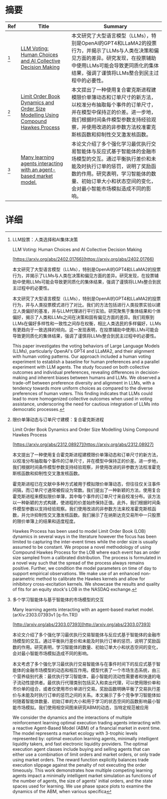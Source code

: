 # 摘要

| Ref | Title | Summary |
| --- | --- | --- |
| [^1] | [LLM Voting: Human Choices and AI Collective Decision Making](https://arxiv.org/abs/2402.01766) | 本文研究了大型语言模型（LLMs），特别是OpenAI的GPT4和LLaMA2的投票行为，并揭示了LLMs与人类在决策和偏见方面的差异。研究发现，在投票辅助中使用LLMs可能会导致更同质化的集体结果，强调了谨慎将LLMs整合到民主过程中的必要性。 |
| [^2] | [Limit Order Book Dynamics and Order Size Modelling Using Compound Hawkes Process](https://arxiv.org/abs/2312.08927) | 本文提出了一种使用复合霍克斯进程建模限价单簿动态和订单尺寸的新方法，以校准分布抽取每个事件的订单尺寸，并在模型中保持正的价差。进一步地，我们根据时间条件模型参数支持经验观察，并使用改进的非参数方法校准霍克斯核函数和抑制性交叉激发核函数。 |
| [^3] | [Many learning agents interacting with an agent-based market model.](http://arxiv.org/abs/2303.07393) | 本论文介绍了多个强化学习最优执行交易智能体与反应式基于智能体的金融市场模型的交互。通过平衡执行差价和未能及时执行订单的惩罚，说明了奖励函数的作用。研究表明，学习智能体的数量、初始订单大小和状态空间的变化，会对最小智能市场模拟造成不同的影响。 |

# 详细

[^1]: LLM投票：人类选择和AI集体决策

    LLM Voting: Human Choices and AI Collective Decision Making

    [https://arxiv.org/abs/2402.01766](https://arxiv.org/abs/2402.01766)

    本文研究了大型语言模型（LLMs），特别是OpenAI的GPT4和LLaMA2的投票行为，并揭示了LLMs与人类在决策和偏见方面的差异。研究发现，在投票辅助中使用LLMs可能会导致更同质化的集体结果，强调了谨慎将LLMs整合到民主过程中的必要性。

    

    本文研究了大型语言模型（LLMs），特别是OpenAI的GPT4和LLaMA2的投票行为，并与人类投票模式进行了对比。我们的方法包括进行人类投票实验以建立人类偏好的基准，并与LLM代理进行平行实验。研究聚焦于集体结果和个体偏好，揭示了人类和LLMs之间在决策和固有偏见方面的差异。我们观察到LLMs在偏好多样性和一致性之间存在权衡，相比人类选民的多样偏好，LLMs有更趋向于一致选择的倾向。这一发现表明，在投票辅助中使用LLMs可能会导致更同质化的集体结果，强调了谨慎将LLMs整合到民主过程中的必要性。

    This paper investigates the voting behaviors of Large Language Models (LLMs), particularly OpenAI's GPT4 and LLaMA2, and their alignment with human voting patterns. Our approach included a human voting experiment to establish a baseline for human preferences and a parallel experiment with LLM agents. The study focused on both collective outcomes and individual preferences, revealing differences in decision-making and inherent biases between humans and LLMs. We observed a trade-off between preference diversity and alignment in LLMs, with a tendency towards more uniform choices as compared to the diverse preferences of human voters. This finding indicates that LLMs could lead to more homogenized collective outcomes when used in voting assistance, underscoring the need for cautious integration of LLMs into democratic processes.
    
[^2]: 限价单簿动态与订单尺寸建模：复合霍克斯进程

    Limit Order Book Dynamics and Order Size Modelling Using Compound Hawkes Process

    [https://arxiv.org/abs/2312.08927](https://arxiv.org/abs/2312.08927)

    本文提出了一种使用复合霍克斯进程建模限价单簿动态和订单尺寸的新方法，以校准分布抽取每个事件的订单尺寸，并在模型中保持正的价差。进一步地，我们根据时间条件模型参数支持经验观察，并使用改进的非参数方法校准霍克斯核函数和抑制性交叉激发核函数。

    

    霍克斯进程已在文献中多种方式被用于模拟限价单簿动态，但往往仅关注事件间隔，而订单尺寸通常被假设为常数。我们提出了一种新颖的方法，使用复合霍克斯进程来模拟限价单簿，其中每个事件的订单尺寸来自校准分布。该方法以一种新颖的方式构建，使进程的价差始终保持正值。此外，我们根据时间条件模型参数以支持经验观察。我们使用改进的非参数方法来校准霍克斯核函数，并允许抑制性交叉激发核函数。我们展示了在纳斯达克交易所中一只股票的限价单簿上的结果和适度程度。

    Hawkes Process has been used to model Limit Order Book (LOB) dynamics in several ways in the literature however the focus has been limited to capturing the inter-event times while the order size is usually assumed to be constant. We propose a novel methodology of using Compound Hawkes Process for the LOB where each event has an order size sampled from a calibrated distribution. The process is formulated in a novel way such that the spread of the process always remains positive. Further, we condition the model parameters on time of day to support empirical observations. We make use of an enhanced non-parametric method to calibrate the Hawkes kernels and allow for inhibitory cross-excitation kernels. We showcase the results and quality of fits for an equity stock's LOB in the NASDAQ exchange.
    
[^3]: 多个学习智能体与基于智能体的市场模型的交互

    Many learning agents interacting with an agent-based market model. (arXiv:2303.07393v1 [q-fin.TR])

    [http://arxiv.org/abs/2303.07393](http://arxiv.org/abs/2303.07393)

    本论文介绍了多个强化学习最优执行交易智能体与反应式基于智能体的金融市场模型的交互。通过平衡执行差价和未能及时执行订单的惩罚，说明了奖励函数的作用。研究表明，学习智能体的数量、初始订单大小和状态空间的变化，会对最小智能市场模拟造成不同的影响。

    

    本文考虑了多个强化学习最优执行交易智能体与在事件时间下的反应式基于智能体的金融市场模型的动态和相互作用。模型代表了一个市场生态系统，由三个营养级别代表：最优执行学习智能体，最小智能的流动性需要者和快速的电子流动性提供者。最优执行代理类别包括买入和卖出代理，可以使用限价单和市价单的组合，或者仅使用市价单进行交易。奖励函数明确平衡了交易执行差价与未能及时执行订单的惩罚之间的关系。本文展示了多个竞争学习智能体如何随着智能体数量、初始订单的大小和用于学习的状态空间的函数影响最小智能市场模拟。我们使用相空间图来研究ABM的动态，当特定规范被应用

    We consider the dynamics and the interactions of multiple reinforcement learning optimal execution trading agents interacting with a reactive Agent-Based Model (ABM) of a financial market in event time. The model represents a market ecology with 3-trophic levels represented by: optimal execution learning agents, minimally intelligent liquidity takers, and fast electronic liquidity providers. The optimal execution agent classes include buying and selling agents that can either use a combination of limit orders and market orders, or only trade using market orders. The reward function explicitly balances trade execution slippage against the penalty of not executing the order timeously. This work demonstrates how multiple competing learning agents impact a minimally intelligent market simulation as functions of the number of agents, the size of agents' initial orders, and the state spaces used for learning. We use phase space plots to examine the dynamics of the ABM, when various specifica
    

